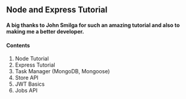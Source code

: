 ## Node and Express Tutorial

#### A big thanks to John Smilga for such an amazing tutorial and also to making me a better developer.

#### Contents

1. Node Tutorial
2. Express Tutorial
3. Task Manager (MongoDB, Mongoose)
4. Store API
5. JWT Basics
6. Jobs API
